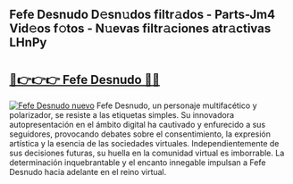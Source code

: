 ## Fefe Desnudo D𝚎sn𝚞dos filtr𝚊dos - Parts-Jm4 Vid𝚎os f𝚘tos - N𝚞evas filtr𝚊ciones atr𝚊ctivas LHnPy

# <h2><a href="http://mb41tk.tromn.icu/?c=Fefe+Desnudo">🔗👉👉👉 Fefe Desnudo 🔗🔗</a></h2>

[![Fefe Desnudo nuevo](https://i.imgur.com/pEAQMta.gif)](http://mb41tk.tromn.icu/?c=Fefe+Desnudo)
Fefe Desnudo, un personaje multifacético y polarizador, se resiste a las etiquetas simples. Su innovadora autopresentación en el ámbito digital ha cautivado y enfurecido a sus seguidores, provocando debates sobre el consentimiento, la expresión artística y la esencia de las sociedades virtuales. Independientemente de sus decisiones futuras, su huella en la comunidad virtual es imborrable. La determinación inquebrantable y el encanto innegable impulsan a Fefe Desnudo hacia adelante en el reino virtual.
